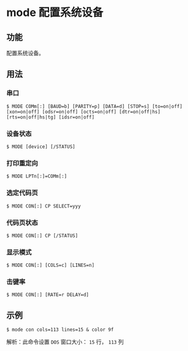 # mode 配置系统设备

## 功能

配置系统设备。

## 用法

### 串口

```batch
$ MODE COMm[:] [BAUD=b] [PARITY=p] [DATA=d] [STOP=s] [to=on|off] [xon=on|off] [odsr=on|off] [octs=on|off] [dtr=on|off|hs] [rts=on|off|hs|tg] [idsr=on|off]
```

### 设备状态

```batch
$ MODE [device] [/STATUS]
```

### 打印重定向

```batch
$ MODE LPTn[:]=COMm[:]
```

### 选定代码页

```batch
$ MODE CON[:] CP SELECT=yyy
```

### 代码页状态

```batch
$ MODE CON[:] CP [/STATUS]
```

### 显⽰模式

```batch
$ MODE CON[:] [COLS=c] [LINES=n]
```

### 击键率

```batch
$ MODE CON[:] [RATE=r DELAY=d]
```

## 示例

```batch
$ mode con cols=113 lines=15 & color 9f
```

解析：此命令设置 `DOS` 窗⼝⼤⼩： `15` ⾏， `113` 列
